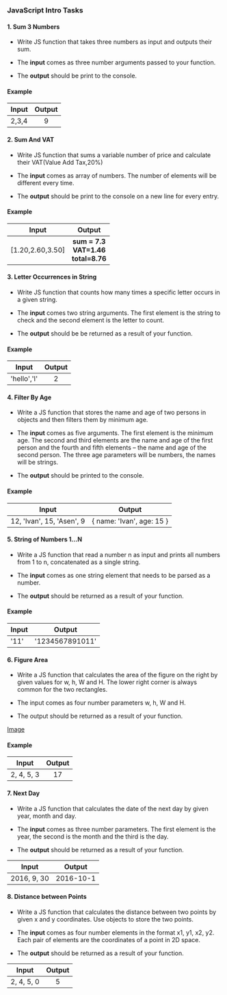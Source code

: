 ### JavaScript Intro Tasks

#### 1. Sum 3 Numbers

* Write JS function that takes three numbers as input and outputs their sum. 

* The <b>input</b> comes as three number arguments passed to your function. 

* The <b>output</b> should be print to the console.

#### Example 

| Input      | Output        |
| -----------|:-------------:|
| 2,3,4      | 9 |

#### 2. Sum And VAT

* Write JS function that sums a variable number of price and calculate their VAT(Value Add Tax,20%) 

* The <b>input</b> comes as array of numbers. The number of elements will be different every time.

* The <b>output</b> should be print to the console on a new line for every entry.

#### Example 

| Input      | Output        |
| -----------|:-------------:|
| [1.20,2.60,3.50] | <b>sum =<b> 7.3<br> <b>VAT=</b>1.46<br> <b>total=</b>8.76|


#### 3. Letter Occurrences in String

* Write JS function that counts how many times a specific letter occurs in a given string.
* The <b>input</b> comes two string arguments. The first element is the string to check and the second element
is the letter to count.

* The <b>output</b> should be be returned as a result of your function.

#### Example 

| Input      | Output        |
| -----------|:-------------:|
| 'hello','l'    | 2 |

#### 4. Filter By Age

* Write a JS function that stores the name and age of two persons in objects and then filters them by minimum age.

* The <b>input</b> comes as five arguments. The first element is the minimum age. The second and third elements are the name and age of the first person and the fourth and fifth elements – the name and age of the second person. The three age parameters will be numbers, the names will be strings.

* The <b>output</b> should be printed to the console.

#### Example 

| Input      | Output        |
| -----------|:-------------:|
| 12, 'Ivan', 15, 'Asen', 9   |{ name: 'Ivan', age: 15 }|

#### 5. String of Numbers 1…N

* Write a JS function that read a number n as input and prints all numbers from 1 to n, concatenated as a single string.

* The <b>input</b> comes as one string element that needs to be parsed as a number.

* The <b>output</b> should be returned as a result of your function.

#### Example 

| Input      | Output        |
| -----------|:-------------:|
| '11'   |'1234567891011'|

#### 6. Figure Area

* Write a JS function that calculates the area of the figure on the right by given values for w, h, W and H. The lower right corner is always common for the two rectangles.

* The input comes as four number parameters w, h, W and H.

* The output should be returned as a result of your function.

 [Image](https://drive.google.com/file/d/0BwP11uhQBu3nZDZXVDJQT2NJcGM/view?usp=sharing)
 
 #### Example 
 
 | Input      | Output        |
 | -----------|:-------------:|
 | 2, 4, 5, 3  |17|
 
 #### 7. Next Day
 
 * Write a JS function that calculates the date of the next day by given year, month and day.
 
 * The <b>input</b> comes as three number parameters. The first element is the year, the second is the month and the third is the day.
 
 * The <b>output</b> should be returned as a result of your function.
 
 | Input      | Output        |
 | -----------|:-------------:|
 | 2016, 9, 30 |2016-10-1|
  
#### 8. Distance between Points

* Write a JS function that calculates the distance between two points by given x and y coordinates. Use objects to store the two points.

* The <b>input</b> comes as four number elements in the format x1, y1, x2, y2. Each pair of elements are the coordinates of a point in 2D space.

* The <b>output</b> should be returned as a result of your function.
  
| Input      | Output        |
| -----------|:-------------:|
| 2, 4, 5, 0 |5|  
